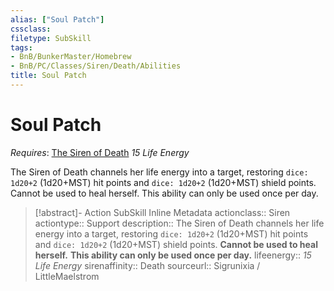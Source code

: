 ```yaml
---
alias: ["Soul Patch"]
cssclass: 
filetype: SubSkill
tags:
- BnB/BunkerMaster/Homebrew
- BnB/PC/Classes/Siren/Death/Abilities
title: Soul Patch
---
```


# Soul Patch
*Requires*: [The Siren of Death](../The-Siren-of-Death.md)
*15 Life Energy*

The Siren of Death channels her life energy into a target, restoring `dice: 1d20+2` (1d20+MST) hit points and `dice: 1d20+2` (1d20+MST) shield points.
Cannot be used to heal herself.
This ability can only be used once per day.

>[!abstract]- Action SubSkill Inline Metadata
> actionclass:: Siren
> actiontype:: Support
> description:: The Siren of Death channels her life energy into a target, restoring `dice: 1d20+2` (1d20+MST) hit points and `dice: 1d20+2` (1d20+MST) shield points. **Cannot be used to heal herself.** **This ability can only be used once per day.**
> lifeenergy:: *15 Life Energy*
> sirenaffinity:: Death
> sourceurl:: Sigrunixia / LittleMaelstrom
